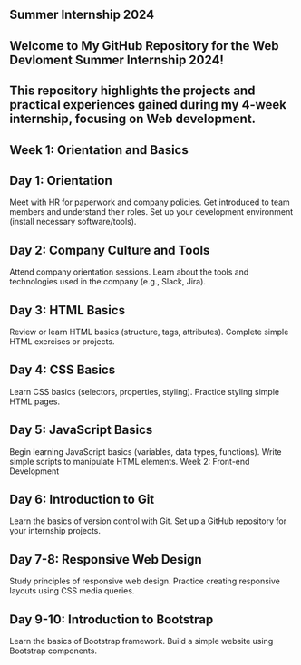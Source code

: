 ## Summer Internship 2024

## Welcome to My GitHub Repository for the Web Devloment Summer Internship 2024!
## This repository highlights the projects and practical experiences gained during my 4-week internship, focusing on Web development.


## Week 1: Orientation and Basics

## Day 1: Orientation
Meet with HR for paperwork and company policies.
Get introduced to team members and understand their roles.
Set up your development environment (install necessary software/tools).

## Day 2: Company Culture and Tools
Attend company orientation sessions.
Learn about the tools and technologies used in the company (e.g., Slack, Jira).

## Day 3: HTML Basics
Review or learn HTML basics (structure, tags, attributes).
Complete simple HTML exercises or projects.

## Day 4: CSS Basics
Learn CSS basics (selectors, properties, styling).
Practice styling simple HTML pages.

## Day 5: JavaScript Basics
Begin learning JavaScript basics (variables, data types, functions).
Write simple scripts to manipulate HTML elements.
Week 2: Front-end Development

## Day 6: Introduction to Git
Learn the basics of version control with Git.
Set up a GitHub repository for your internship projects.

## Day 7-8: Responsive Web Design
Study principles of responsive web design.
Practice creating responsive layouts using CSS media queries.

## Day 9-10: Introduction to Bootstrap
Learn the basics of Bootstrap framework.
Build a simple website using Bootstrap components.


